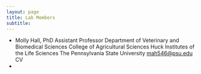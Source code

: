 ```yaml
---
layout: page
title: Lab Members
subtitle: 
---
```


*  Molly Hall, PhD
   Assistant Professor
   Department of Veterinary and Biomedical Sciences 
   College of Agricultural Sciences
   Huck Institutes of the Life Sciences
   The Pennsylvania State University
   mah546@psu.edu
   CV
*  